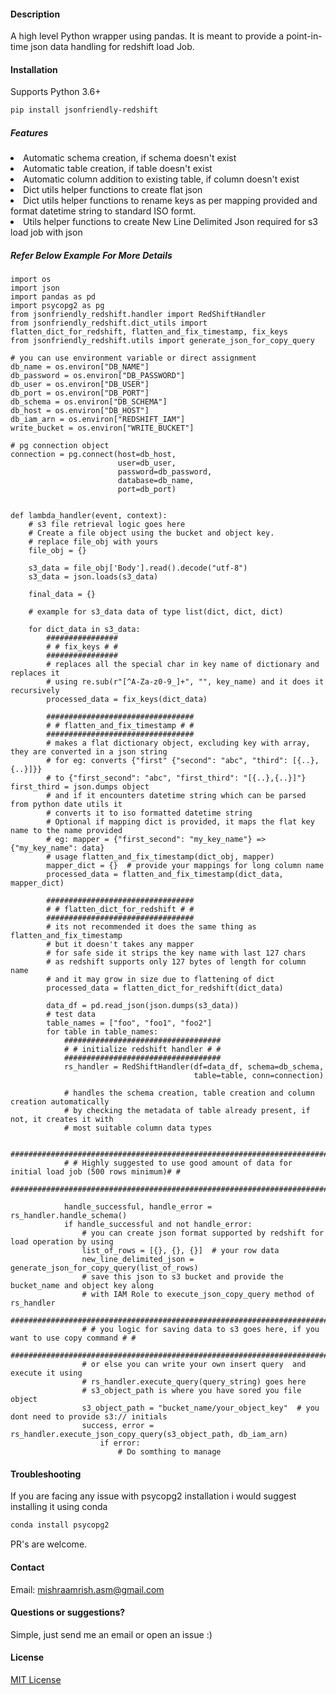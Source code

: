 #### Description
A high level Python wrapper using pandas.
It is meant to provide a point-in-time json data handling for redshift load Job.

#### Installation
Supports Python 3.6+
```bash
pip install jsonfriendly-redshift
```
##### Features
<li> Automatic schema creation, if schema doesn't exist
<li> Automatic table creation, if table doesn't exist
<li> Automatic column addition to existing table, if column doesn't exist
<li> Dict utils helper functions to create flat json
<li> Dict utils helper functions to rename keys as per mapping provided and format datetime string to standard ISO formt.
<li> Utils helper functions to create New Line Delimited Json required for s3 load job with json

##### Refer Below Example For More Details
    import os
    import json
    import pandas as pd
    import psycopg2 as pg
    from jsonfriendly_redshift.handler import RedShiftHandler
    from jsonfriendly_redshift.dict_utils import flatten_dict_for_redshift, flatten_and_fix_timestamp, fix_keys
    from jsonfriendly_redshift.utils import generate_json_for_copy_query
    
    # you can use environment variable or direct assignment
    db_name = os.environ["DB_NAME"]
    db_password = os.environ["DB_PASSWORD"]
    db_user = os.environ["DB_USER"]
    db_port = os.environ["DB_PORT"]
    db_schema = os.environ["DB_SCHEMA"]
    db_host = os.environ["DB_HOST"]
    db_iam_arn = os.environ["REDSHIFT_IAM"]
    write_bucket = os.environ["WRITE_BUCKET"]
    
    # pg connection object
    connection = pg.connect(host=db_host,
                            user=db_user,
                            password=db_password,
                            database=db_name,
                            port=db_port)
    
    
    def lambda_handler(event, context):
        # s3 file retrieval logic goes here
        # Create a file object using the bucket and object key.
        # replace file_obj with yours
        file_obj = {}
    
        s3_data = file_obj['Body'].read().decode("utf-8")
        s3_data = json.loads(s3_data)
    
        final_data = {}
    
        # example for s3_data data of type list(dict, dict, dict)
    
        for dict_data in s3_data:
            ################
            # # fix_keys # #
            ################
            # replaces all the special char in key name of dictionary and replaces it
            # using re.sub(r"[^A-Za-z0-9_]+", "", key_name) and it does it recursively
            processed_data = fix_keys(dict_data)
    
            #################################
            # # flatten_and_fix_timestamp # #
            #################################
            # makes a flat dictionary object, excluding key with array, they are converted in a json string
            # for eg: converts {"first" {"second": "abc", "third": [{..},{..}]}}
            # to {"first_second": "abc", "first_third": "[{..},{..}]"} first_third = json.dumps object
            # and if it encounters datetime string which can be parsed from python date utils it
            # converts it to iso formatted datetime string
            # Optional if mapping dict is provided, it maps the flat key name to the name provided
            # eg: mapper = {"first_second": "my_key_name"} => {"my_key_name": data}
            # usage flatten_and_fix_timestamp(dict_obj, mapper)
            mapper_dict = {}  # provide your mappings for long column name
            processed_data = flatten_and_fix_timestamp(dict_data, mapper_dict)
    
            #################################
            # # flatten_dict_for_redshift # #
            #################################
            # its not recommended it does the same thing as flatten_and_fix_timestamp
            # but it doesn't takes any mapper
            # for safe side it strips the key name with last 127 chars
            # as redshift supports only 127 bytes of length for column name
            # and it may grow in size due to flattening of dict
            processed_data = flatten_dict_for_redshift(dict_data)
    
            data_df = pd.read_json(json.dumps(s3_data))
            # test data
            table_names = ["foo", "foo1", "foo2"]
            for table in table_names:
                ###################################
                # # initialize redshift handler # #
                ###################################
                rs_handler = RedShiftHandler(df=data_df, schema=db_schema,
                                             table=table, conn=connection)
    
                # handles the schema creation, table creation and column creation automatically
                # by checking the metadata of table already present, if not, it creates it with
                # most suitable column data types
    
                ##########################################################################################
                # # Highly suggested to use good amount of data for initial load job (500 rows minimum)# #
                ##########################################################################################
                
                handle_successful, handle_error = rs_handler.handle_schema()
                if handle_successful and not handle_error:
                    # you can create json format supported by redshift for load operation by using
                    list_of_rows = [{}, {}, {}]  # your row data
                    new_line_delimited_json = generate_json_for_copy_query(list_of_rows)
                    # save this json to s3 bucket and provide the bucket_name and object key along 
                    # with IAM Role to execute_json_copy_query method of rs_handler
                    ##################################################################################
                    # # you logic for saving data to s3 goes here, if you want to use copy command # #
                    ##################################################################################
                    # or else you can write your own insert query  and execute it using 
                    # rs_handler.execute_query(query_string) goes here
                    # s3_object_path is where you have sored you file object
                    s3_object_path = "bucket_name/your_object_key"  # you dont need to provide s3:// initials
                    success, error = rs_handler.execute_json_copy_query(s3_object_path, db_iam_arn)
                        if error:
                            # Do somthing to manage

#### Troubleshooting
If you are facing any issue with psycopg2 installation i would suggest installing it using conda<br>
```bash
conda install psycopg2
```
PR's are welcome.
#### Contact
Email: mishraamrish.asm@gmail.com
#### Questions or suggestions?
Simple, just send me an email or open an issue :)
#### License
[MIT License](https://github.com/mishraamrish/jsonfriendly_redshift/blob/master/LICENSE)
